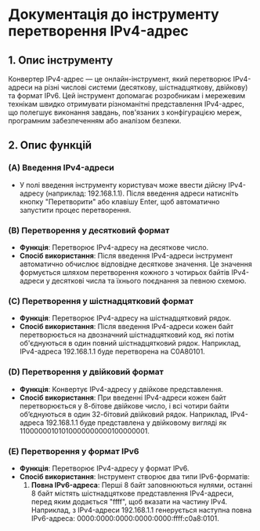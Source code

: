 # Документація до інструменту перетворення IPv4-адрес

## 1. Опис інструменту

Конвертер IPv4-адрес — це онлайн-інструмент, який перетворює IPv4-адреси на різні числові системи (десяткову, шістнадцяткову, двійкову) та формат IPv6. Цей інструмент допомагає розробникам і мережевим технікам швидко отримувати різноманітні представлення IPv4-адрес, що полегшує виконання завдань, пов'язаних з конфігурацією мереж, програмним забезпеченням або аналізом безпеки.

## 2. Опис функцій

### (A) Введення IPv4-адреси
- У полі введення інструменту користувач може ввести дійсну IPv4-адресу (наприклад: 192.168.1.1). Після введення адреси натисніть кнопку "Перетворити" або клавішу Enter, щоб автоматично запустити процес перетворення.

### (B) Перетворення у десятковий формат
- **Функція**: Перетворює IPv4-адресу на десяткове число.
- **Спосіб використання**: Після введення IPv4-адреси інструмент автоматично обчислює відповідне десяткове значення. Це значення формується шляхом перетворення кожного з чотирьох байтів IPv4-адреси у десяткові числа та їхнього поєднання за певною схемою.

### (C) Перетворення у шістнадцятковий формат
- **Функція**: Перетворює IPv4-адресу на шістнадцятковий рядок.
- **Спосіб використання**: Після введення IPv4-адреси кожен байт перетворюється на двозначний шістнадцятковий код, які потім об'єднуються в один повний шістнадцятковий рядок. Наприклад, IPv4-адреса 192.168.1.1 буде перетворена на C0A80101.

### (D) Перетворення у двійковий формат
- **Функція**: Конвертує IPv4-адресу у двійкове представлення.
- **Спосіб використання**: При введенні IPv4-адреси кожен байт перетворюється у 8-бітове двійкове число, і всі чотири байти об’єднуються в один 32-бітовий двійковий рядок. Наприклад, IPv4-адреса 192.168.1.1 буде представлена у двійковому вигляді як 11000000101010000000000100000001.

### (E) Перетворення у формат IPv6
- **Функція**: Перетворює IPv4-адресу у формат IPv6.
- **Спосіб використання**: Інструмент створює два типи IPv6-форматів:
  1. **Повна IPv6-адреса**: Перші 8 байт заповнюються нулями, останні 8 байт містять шістнадцяткове представлення IPv4-адреси, перед яким додається "ffff", щоб вказати на частину IPv4. Наприклад, з IPv4-адреси 192.168.1.1 генерується наступна повна IPv6-адреса: 0000:0000:0000:0000:0000:ffff:c0a8:0101.